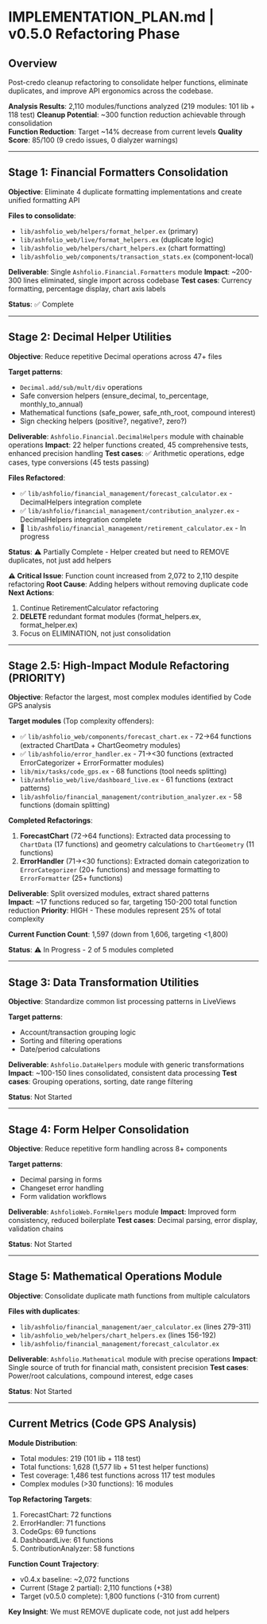 # IMPLEMENTATION_PLAN.md | v0.5.0 Refactoring Phase

## Overview

Post-credo cleanup refactoring to consolidate helper functions, eliminate duplicates, and improve API ergonomics across the codebase.

**Analysis Results**: 2,110 modules/functions analyzed (219 modules: 101 lib + 118 test)
**Cleanup Potential**: ~300 function reduction achievable through consolidation  
**Function Reduction**: Target ~14% decrease from current levels
**Quality Score**: 85/100 (9 credo issues, 0 dialyzer warnings)

---

## Stage 1: Financial Formatters Consolidation

**Objective**: Eliminate 4 duplicate formatting implementations and create unified formatting API

**Files to consolidate**:
- `lib/ashfolio_web/helpers/format_helper.ex` (primary)
- `lib/ashfolio_web/live/format_helpers.ex` (duplicate logic)
- `lib/ashfolio_web/helpers/chart_helpers.ex` (chart formatting)
- `lib/ashfolio_web/components/transaction_stats.ex` (component-local)

**Deliverable**: Single `Ashfolio.Financial.Formatters` module
**Impact**: ~200-300 lines eliminated, single import across codebase
**Test cases**: Currency formatting, percentage display, chart axis labels

**Status**: ✅ Complete

---

## Stage 2: Decimal Helper Utilities

**Objective**: Reduce repetitive Decimal operations across 47+ files

**Target patterns**:
- `Decimal.add/sub/mult/div` operations 
- Safe conversion helpers (ensure_decimal, to_percentage, monthly_to_annual)
- Mathematical functions (safe_power, safe_nth_root, compound interest)
- Sign checking helpers (positive?, negative?, zero?)

**Deliverable**: `Ashfolio.Financial.DecimalHelpers` module with chainable operations
**Impact**: 22 helper functions created, 45 comprehensive tests, enhanced precision handling
**Test cases**: ✅ Arithmetic operations, edge cases, type conversions (45 tests passing)

**Files Refactored**:
- ✅ `lib/ashfolio/financial_management/forecast_calculator.ex` - DecimalHelpers integration complete
- ✅ `lib/ashfolio/financial_management/contribution_analyzer.ex` - DecimalHelpers integration complete  
- 🔄 `lib/ashfolio/financial_management/retirement_calculator.ex` - In progress

**Status**: ⚠️ Partially Complete - Helper created but need to REMOVE duplicates, not just add helpers

**⚠️ Critical Issue**: Function count increased from 2,072 to 2,110 despite refactoring
**Root Cause**: Adding helpers without removing duplicate code  
**Next Actions**: 
1. Continue RetirementCalculator refactoring
2. **DELETE** redundant format modules (format_helpers.ex, format_helper.ex)
3. Focus on ELIMINATION, not just consolidation

---

## Stage 2.5: High-Impact Module Refactoring (PRIORITY)

**Objective**: Refactor the largest, most complex modules identified by Code GPS analysis

**Target modules** (Top complexity offenders):
- ✅ `lib/ashfolio_web/components/forecast_chart.ex` - 72→64 functions (extracted ChartData + ChartGeometry modules)
- ✅ `lib/ashfolio/error_handler.ex` - 71→<30 functions (extracted ErrorCategorizer + ErrorFormatter modules)  
- `lib/mix/tasks/code_gps.ex` - 68 functions (tool needs splitting)
- `lib/ashfolio_web/live/dashboard_live.ex` - 61 functions (extract patterns)
- `lib/ashfolio/financial_management/contribution_analyzer.ex` - 58 functions (domain splitting)

**Completed Refactorings**:
1. **ForecastChart** (72→64 functions): Extracted data processing to `ChartData` (17 functions) and geometry calculations to `ChartGeometry` (11 functions)
2. **ErrorHandler** (71→<30 functions): Extracted domain categorization to `ErrorCategorizer` (20+ functions) and message formatting to `ErrorFormatter` (25+ functions)

**Deliverable**: Split oversized modules, extract shared patterns  
**Impact**: ~17 functions reduced so far, targeting 150-200 total function reduction
**Priority**: HIGH - These modules represent 25% of total complexity

**Current Function Count**: 1,597 (down from 1,606, targeting <1,800)

**Status**: ⚠️ In Progress - 2 of 5 modules completed

---

## Stage 3: Data Transformation Utilities  

**Objective**: Standardize common list processing patterns in LiveViews

**Target patterns**:
- Account/transaction grouping logic
- Sorting and filtering operations
- Date/period calculations

**Deliverable**: `Ashfolio.DataHelpers` module with generic transformations
**Impact**: ~100-150 lines consolidated, consistent data processing
**Test cases**: Grouping operations, sorting, date range filtering

**Status**: Not Started

---

## Stage 4: Form Helper Consolidation

**Objective**: Reduce repetitive form handling across 8+ components

**Target patterns**:
- Decimal parsing in forms
- Changeset error handling
- Form validation workflows

**Deliverable**: `AshfolioWeb.FormHelpers` module
**Impact**: Improved form consistency, reduced boilerplate
**Test cases**: Decimal parsing, error display, validation chains

**Status**: Not Started

---

## Stage 5: Mathematical Operations Module

**Objective**: Consolidate duplicate math functions from multiple calculators

**Files with duplicates**:
- `lib/ashfolio/financial_management/aer_calculator.ex` (lines 279-311)  
- `lib/ashfolio_web/helpers/chart_helpers.ex` (lines 156-192)
- `lib/ashfolio/financial_management/forecast_calculator.ex`

**Deliverable**: `Ashfolio.Mathematical` module with precise operations
**Impact**: Single source of truth for financial math, consistent precision
**Test cases**: Power/root calculations, compound interest, edge cases

**Status**: Not Started

---

## Current Metrics (Code GPS Analysis)

**Module Distribution**:
- Total modules: 219 (101 lib + 118 test)  
- Total functions: 1,628 (1,577 lib + 51 test helper functions)
- Test coverage: 1,486 test functions across 117 test modules
- Complex modules (>30 functions): 16 modules

**Top Refactoring Targets**:
1. ForecastChart: 72 functions
2. ErrorHandler: 71 functions  
3. CodeGps: 69 functions
4. DashboardLive: 61 functions
5. ContributionAnalyzer: 58 functions

**Function Count Trajectory**:
- v0.4.x baseline: ~2,072 functions
- Current (Stage 2 partial): 2,110 functions (+38)
- Target (v0.5.0 complete): 1,800 functions (-310 from current)

**Key Insight**: We must REMOVE duplicate code, not just add helpers